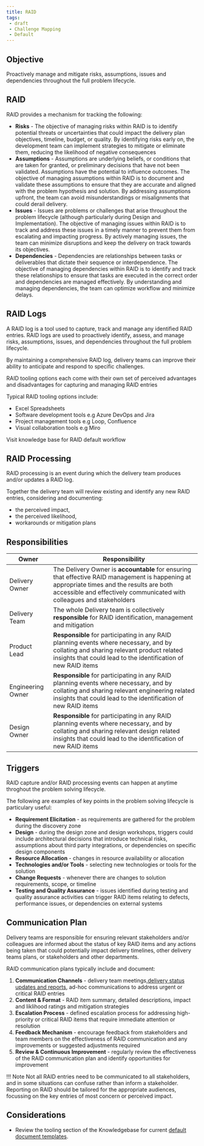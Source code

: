 ```yaml
---
title: RAID
tags: 
 - draft
 - Challenge Mapping
 - Default
---
```



## Objective

Proactively manage and mitigate risks, assumptions, issues and dependencies throughout the full problem lifecycle.

## RAID

RAID provides a mechanism for tracking the following:

- **Risks** - The objective of managing risks within RAID is to identify potential threats or uncertainties that could impact the delivery plan objectives, timeline, budget, or quality. By identifying risks early on, the development team can implement strategies to mitigate or eliminate them, reducing the likelihood of negative consequences
- **Assumptions** - Assumptions are underlying beliefs, or conditions that are taken for granted, or preliminary decisions that have not been validated. Assumptions have the potential to influence outcomes. The objective of managing assumptions within RAID is to document and validate these assumptions to ensure that they are accurate and aligned with the problem hypothesis and solution. By addressing assumptions upfront, the team can avoid misunderstandings or misalignments that could derail delivery.
- **Issues** - Issues are problems or challenges that arise throughout the problem lifecycle (although particularly during Design and Implementation). The objective of managing issues within RAID is to track and address these issues in a timely manner to prevent them from escalating and impacting progress. By actively managing issues, the team can minimize disruptions and keep the delivery on track towards its objectives.
- **Dependencies** - Dependencies are relationships between tasks or deliverables that dictate their sequence or interdependence. The objective of managing dependencies within RAID is to identify and track these relationships to ensure that tasks are executed in the correct order and dependencies are managed effectively. By understanding and managing dependencies, the team can optimize workflow and minimize delays.

## RAID Logs

A RAID log is a tool used to capture, track and manage any identified RAID entries. RAID logs are used to proactively identify, assess, and manage risks, assumptions, issues, and dependencies throughout the full problem lifecycle. 

By maintaining a comprehensive RAID log, delivery teams can improve their ability to anticipate and respond to specific challenges.

RAID tooling options each come with their own set of perceived advantages and disadvantages for capturing and managing RAID entries

Typical RAID tooling options include:

- Excel Spreadsheets
- Software development tools e.g Azure DevOps and Jira
- Project management tools e.g Loop, Confluence
- Visual collaboration tools e.g Miro  

Visit knowledge base for RAID default workflow


## RAID Processing  

RAID processing is an event during which the delivery team produces and/or updates a RAID log.

Together the delivery team will review existing and identify any new RAID entries, considering and documenting:

- the perceived impact, 
- the perceived likelihood,
- workarounds or mitigation plans


## Responsibilities

| Owner                 | Responsibility |
|---|---|
| Delivery Owner        | The Delivery Owner is **accountable** for ensuring that effective RAID management is happening at appropriate times and the results are both accessible and effectively communicated with colleagues and stakeholders |
| Delivery Team         | The whole Delivery team is collectively **responsible** for RAID identification, management and mitigation |
| Product Lead          | **Responsible** for participating in any RAID planning events where necessary, and by collating and sharing relevant product related insights that could lead to the identification of new RAID items |
| Engineering Owner     | **Responsible** for participating in any RAID planning events where necessary, and by collating and sharing relevant engineering related insights that could lead to the identification of new RAID items |
| Design Owner          | **Responsible** for participating in any RAID planning events where necessary, and by collating and sharing relevant design related insights that could lead to the identification of new RAID items |

## Triggers
RAID capture and/or RAID processing events can happen at anytime throghout the problem solving lifecycle.

The following are examples of key points in the problem solving lifecycle is particulary useful:

- **Requirement Elicitation** - as requirements are gathered for the problem during the discovery zone 
- **Design** - during the design zone and design workshops, triggers could include architectural decisions that introduce technical risks, assumptions about third party integrations, or dependencies on specific design components
- **Resource Allocation** - changes in resource availability or allocation
- **Technologies and/or Tools** - selecting new technologies or tools for the solution 
- **Change Requests** - whenever there are changes to solution requirements, scope, or timeline
- **Testing and Quality Assurance** - issues identified during testing and quality assurance activities can trigger RAID items relating to defects, performance issues, or dependencies on external systems 


## Communication Plan

Delivery teams are responsible for ensuring relevant stakeholders and/or colleagues are informed about the status of key RAID items and any actions being taken that could potentially impact delivery timelines, other delivery teams plans, or stakeholders and other departments.

RAID communication plans typically include and document:



1. **Communication Channels** - delivery team meetings,[delivery status updates and reports](../Governance/Delivery-Governance/Delivery-Status-Reporting/index.md), ad-hoc communications to address urgent or critical RAID entries
2. **Content & Format** - RAID item summary, detailed descriptions, impact and liklihood ratings and mitigation strategies 
3. **Escalation Process** - defined escalation process for addressing high-priority or critical RAID items that require immediate attention or resolution 
4. **Feedback Mechanism** - encourage feedback from stakeholders and team members on the effectiveness of RAID communication and any improvements or suggested adjustments required
5. **Review & Continuous Improvement** - regularly review the effectiveness of the RAID communication plan and identify opportunities for improvement

!!! Note
    Not all RAID entries need to be communicated to all stakeholders, and in some situations can confuse rather than inform a stakeholder. Reporting on RAID should be tailored for the appropriate audiences, focussing on the key entries of most concern or perceived impact.


## Considerations

- Review the tooling section of the Knowledgebase for current [default document templates](https://knowledgebase.platformdev.amdigital.co.uk/Tools-and-Providers/AMPFlow-Governance/).
